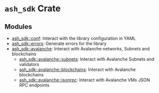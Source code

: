 # `ash_sdk` Crate

## Modules

- [ash_sdk::conf](src/conf.rs): Interact with the library configuration in YAML
- [ash_sdk::errors](src/conf.rs): Generate errors for the library
- [ash_sdk::avalanche](src/avalanche.rs): Interact with Avalanche networks, Subnets and blockchains
  - [ash_sdk::avalanche::subnets](src/avalanche/blockchains.rs): Interact with Avalanche Subnets and validators
  - [ash_sdk::avalanche::blockchains](src/avalanche/blockchains.rs): Interact with Avalanche blockchains
  - [ash_sdk::avalanche::jsonrpc](src/avalanche/jsonrpc.rs): Interact with Avalanche VMs JSON RPC endpoints
